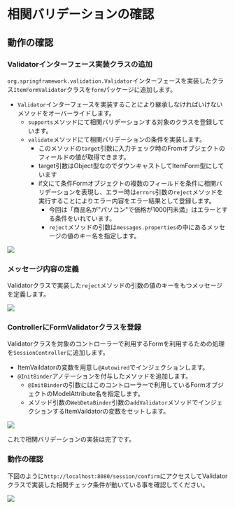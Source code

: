 # 相関バリデーションの確認

## 動作の確認

### Validatorインターフェース実装クラスの追加

`org.springframework.validation.Validator`インターフェースを実装したクラス`ItemFormValidator`クラスを`form`パッケージに追加します。

- `Validator`インターフェースを実装することにより継承しなければいけないメソッドをオーバーライドします。
  - `supports`メソッドにて相関バリデーションする対象のクラスを登録しています。
  - `validate`メソッドにて相関バリデーションの条件を実装します。
    - このメソッドの`target`引数に入力チェック時のFromオブジェクトのフィールドの値が取得できます。
    - target引数はObject型なのでダウンキャストしてItemForm型にしています
    - if文にて条件Formオブジェクトの複数のフィールドを条件に相関バリデーションを表現し、エラー時は`errors`引数の`reject`メソッドを実行することによりエラー内容をエラー結果として登録します。
      - 今回は「商品名が"パソコン"で価格が1000円未満」はエラーとする条件をいれています。
      - `reject`メソッドの引数は`messages.properties`の中にあるメッセージの値のキー名を指定します。

![](https://www.image-pit.com/sboot-text/img/mvc-validator-multi-01.png)

### メッセージ内容の定義

Validatorクラスで実装した`reject`メソッドの引数の値のキーをもつメッセージを定義します。

![](https://www.image-pit.com/sboot-text/img/mvc-validator-multi-03.png)

### ControllerにFormValidatorクラスを登録

Validatorクラスを対象のコントローラーで利用するFormを利用するための処理を`SessionController`に追加します。
- ItemVaildatorの変数を用意し`@Autowired`でインジェクションします。
- `@InitBinder`アノテーションを付与したメソッドを追加します。
  - `@InitBinder`の引数にはこのコントローラーで利用しているFormオブジェクトのModelAttribute名を指定します。
  - メソッド引数の`WebDetaBinder`引数の`addValidator`メソッドでインジェクションするItemVaildatorの変数をセットします。

![](https://www.image-pit.com/sboot-text/img/mvc-validator-multi-02.png)

これで相関バリデーションの実装は完了です。

### 動作の確認

下図のように`http://localhost:8080/session/confirm`にアクセスしてValidatorクラスで実装した相関チェック条件が動いている事を確認してください。

![](https://www.image-pit.com/sboot-text/img/mvc-validator-multi-04.png)
